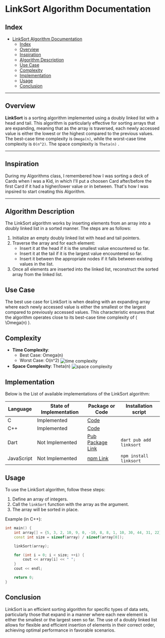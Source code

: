 # LinkSort Algorithm Documentation

## Index

- [LinkSort Algorithm Documentation](#linksort-algorithm-documentation)
  - [Index](#index)
  - [Overview](#overview)
  - [Inspiration](#inspiration)
  - [Algorithm Description](#algorithm-description)
  - [Use Case](#use-case)
  - [Complexity](#complexity)
  - [Implementation](#implementation)
  - [Usage](#usage)
  - [Conclusion](#conclusion)

---

## Overview

**LinkSort** is a sorting algorithm implemented using a doubly linked list with a head and tail. This algorithm is particularly effective for sorting arrays that are expanding, meaning that as the array is traversed, each newly accessed value is either the lowest or the highest compared to the previous values. The best-case time complexity is `Omega(n)`, while the worst-case time complexity is `O(n^2)`. The space complexity is `Theta(n)` .

---

## Inspiration

During my Algorithms class, I remembered how I was sorting a deck of Cards when I was a Kid, in which I'll put a choosen Card after/before the first Card if it had a higher/lower value or in between. That's how I was inpsired to start creating this Algorithm.

---

## Algorithm Description

The LinkSort algorithm works by inserting elements from an array into a doubly linked list in a sorted manner. The steps are as follows:

1. Initialize an empty doubly linked list with head and tail pointers.
2. Traverse the array and for each element:
   - Insert it at the head if it is the smallest value encountered so far.
   - Insert it at the tail if it is the largest value encountered so far.
   - Insert it between the appropriate nodes if it falls between existing values in the list.
3. Once all elements are inserted into the linked list, reconstruct the sorted array from the linked list.

## Use Case

The best use case for LinkSort is when dealing with an expanding array where each newly accessed value is either the smallest or the largest compared to previously accessed values. This characteristic ensures that the algorithm operates close to its best-case time complexity of \( \Omega(n) \).

## Complexity

- **Time Complexity**:
  - Best Case: Omega(n)
  - Worst Case: O(n^2)
    <img align="center" alt="time complexity" src="https://raw.githubusercontent.com/Ahmad-Mtr/linksort/assets/time.png">
- **Space Complexity**: Theta(n)
  <img align="center" alt="space complexity" src="https://raw.githubusercontent.com/Ahmad-Mtr/linksort/assets/space.png">

## Implementation

Below is the List of available implementations of the LinkSort algorithm:

| Language   | State of Implementation | Package or Code       | Installation script     |
| ---------- | ----------------------- | --------------------- | ----------------------- |
| C          | Implemented             | [Code](#)     |            |
| C++        | Implemented             | [Code](#)     |          |
| Dart       | Not Implemented             | [Pub Package Link](#) | `dart pub add linksort` |
| JavaScript | Not Implemented             | [npm Link](#)         | `npm install linksort`  |

## Usage

To use the LinkSort algorithm, follow these steps:

1. Define an array of integers.
2. Call the `linkSort` function with the array as the argument.
3. The array will be sorted in place.

Example (in C++):

```cpp
int main() {
    int array[] = {5, 3, 2, 10, 9, 0, -10, 8, 8, 1, 10, 30, 44, 31, 22};
    const int size = sizeof(array) / sizeof(array[0]);

    linkSort(array);

    for (int i = 0; i < size; ++i) {
        cout << array[i] << " ";
    }
    cout << endl;

    return 0;
}
```

## Conclusion

LinkSort is an efficient sorting algorithm for specific types of data sets, particularly those that expand in a manner where each new element is either the smallest or the largest seen so far. The use of a doubly linked list allows for flexible and efficient insertion of elements in their correct order, achieving optimal performance in favorable scenarios.
